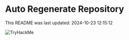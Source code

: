 # Auto Regenerate Repository

This README was last updated: 2024-10-23 12:15:12

 ![TryHackMe](https://tryhackme.com/badge/533634)